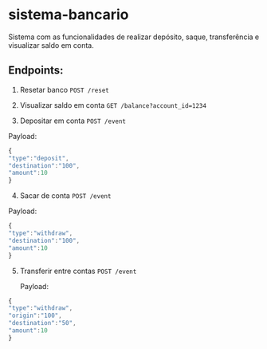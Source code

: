 # sistema-bancario

Sistema com as funcionalidades de realizar depósito, saque, transferência e visualizar saldo em conta.

## Endpoints:

1. Resetar banco `POST /reset`

2. Visualizar saldo em conta `GET /balance?account_id=1234`

3. Depositar em conta `POST /event`

Payload:
```javascript
{
"type":"deposit", 
"destination":"100", 
"amount":10
}
```

4. Sacar de conta `POST /event`

Payload:
```javascript
{
"type":"withdraw", 
"destination":"100", 
"amount":10
}
```

5. Transferir entre contas `POST /event`

   Payload:
```javascript
{
"type":"withdraw", 
"origin":"100", 
"destination":"50", 
"amount":10
}
```

